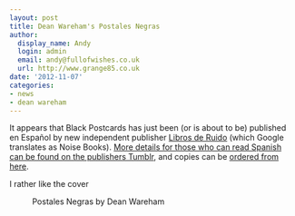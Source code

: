 ```yaml
---
layout: post
title: Dean Wareham's Postales Negras
author:
  display_name: Andy
  login: admin
  email: andy@fullofwishes.co.uk
  url: http://www.grange85.co.uk
date: '2012-11-07'
categories:
- news
- dean wareham
---
```


<p>It appears that Black Postcards has just been (or is about to be) published en Español by new independent publisher <a href="http://librosderuido.tumblr.com/post/33778118612/postales-negras-de-dean-wareham">Libros de Ruido</a> (which Google translates as Noise Books). <a href="http://web.archive.org/web/20130213090837/http://www.sones.es:80/tienda/es/62-postales-negras-dean-wareham-2012.html">More details for those who can read Spanish can be found on the publishers Tumblr</a>, and copies can be <a href="http://web.archive.org/web/20130213090837/http://www.sones.es:80/tienda/es/62-postales-negras-dean-wareham-2012.html">ordered from here</a>.</p>
<p>I rather like the cover<br />
<figure class="caption aligncenter" ><img alt="" src="https://media.fullofwishes.co.uk/05-dean_wareham/pictures/postales-negras-fnac-450.jpg" title="Postales Negras book cover" /><figcaption class="caption-text">Postales Negras by Dean Wareham</figcaption></figure>
